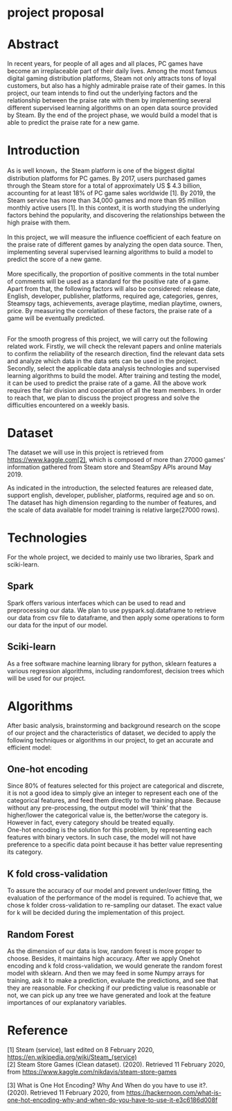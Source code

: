 project proposal
================
# Abstract
In recent years, for people of all ages and all places, PC games have become an irreplaceable part of their daily lives. Among the most famous digital gaming distribution platforms, Steam not only attracts tons of loyal customers, but also has a highly admirable praise rate of their games. In this project, our team intends to find out the underlying factors and the relationship between the praise rate with them by implementing several different supervised learning algorithms on an open data source provided by Steam. By the end of the project phase, we would build a model that is able to predict the praise rate for a new game.
# Introduction
As is well known，the Steam platform is one of the biggest digital distribution platforms for PC games. By 2017, users purchased games through the Steam store for a total of approximately US $ 4.3 billion, accounting for at least 18% of PC game sales worldwide [1]. By 2019, the Steam service has more than 34,000 games and more than 95 million monthly active users [1]. In this context, it is worth studying the underlying factors behind the popularity, and discovering the relationships between the high praise with them.<br>
<br>
In this project, we will measure the influence coefficient of each feature on the praise rate of different games by analyzing the open data source. Then, implementing several supervised learning algorithms to build a model to predict the score of a new game.<br>
<br>
More specifically, the proportion of positive comments in the total number of comments will be used as a standard for the positive rate of a game. Apart from that, the following factors will also be considered: release date, English, developer, publisher, platforms, required age, categories, genres, Steamspy tags, achievements, average playtime, median playtime, owners, price. By measuring the correlation of these factors,  the praise rate of a game will be eventually predicted.<br>
<br>

For the smooth progress of this project, we will carry out the following related work. Firstly, we will check the relevant papers and online materials to confirm the reliability of the research direction, find the relevant data sets and analyze which data in the data sets can be used in the project. Secondly, select the applicable data analysis technologies and supervised learning algorithms to build the model. After training and testing the model, it can be used to predict the praise rate of a game. All the above work requires the fair division and cooperation of all the team members. In order to reach that, we plan to discuss the project progress and solve the difficulties encountered on a weekly basis.<br>
# Dataset
The dataset we will use in this project is retrieved from https://www.kaggle.com[2], which is composed of more than 27000 games’ information gathered from Steam store and SteamSpy APIs around May 2019. <br>

As indicated in the introduction, the selected features are released date, support english, developer, publisher, platforms, required age and so on. The dataset has high dimension regarding to the number of features, and the scale of data available for model training is relative large(27000 rows).
# Technologies
For the whole project, we decided to mainly use two libraries, Spark and sciki-learn.
## Spark
Spark offers various interfaces which can be used to read and preprocessing our data.             We plan to use pyspark.sql.dataframe to retrieve our data from csv file to dataframe, and then apply some operations to form our data for the input of our model.
## Sciki-learn
As a free software machine learning library for python, sklearn features a various regression algorithms, including randomforest, decision trees which will be used for our project.
# Algorithms
After basic analysis, brainstorming and background research on the scope of our project and the characteristics of dataset, we decided to apply the following techniques or algorithms in our project, to get an accurate and efficient model:
## One-hot encoding
Since 80% of features selected for this project are categorical and discrete, it is not a good idea to simply give an integer to represent each one of the categorical features, and feed them directly to the training phase. Because without any pre-processing, the output model will ‘think’ that the higher/lower the categorical value is, the better/worse the category is. However in fact, every category should be treated equally.<br>
One-hot encoding is the solution for this problem, by representing each features with binary vectors. In such case, the model will not have preference to a specific data point because it has better value representing its category.
## K fold cross-validation
To assure the accuracy of our model and prevent under/over fitting, the evaluation of the performance of the model is required. To achieve that, we chose k folder cross-validation to re-sampling our dataset. The exact value for k will be decided during the implementation of this project.
## Random Forest
As the dimension of our data is low, random forest is more proper to choose. Besides, it maintains high accuracy.  After we apply Onehot encoding and k fold cross-validation, we would generate the random forest model with sklearn. And then we may feed in some Numpy arrays for training, ask it to make a prediction, evaluate the predictions, and see that they are reasonable. For checking if our predicting value is reasonable or not, we can pick up any tree we have generated and look at the feature importances of our explanatory variables.

# Reference
[1] Steam (service), last edited on 8 February 2020, https://en.wikipedia.org/wiki/Steam_(service)<br>
[2] Steam Store Games (Clean dataset). (2020). Retrieved 11 February 2020, from https://www.kaggle.com/nikdavis/steam-store-games<br>

[3] What is One Hot Encoding? Why And When do you have to use it?. (2020). Retrieved 11 February 2020, from 
https://hackernoon.com/what-is-one-hot-encoding-why-and-when-do-you-have-to-use-it-e3c6186d008f<br>
